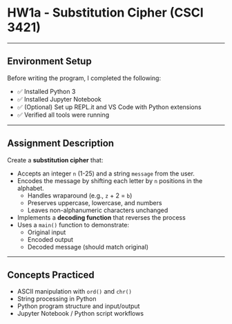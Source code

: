 #  HW1a - Substitution Cipher (CSCI 3421)
---

##  Environment Setup

Before writing the program, I completed the following:
- ✅ Installed Python 3
- ✅ Installed Jupyter Notebook
- ✅ (Optional) Set up REPL.it and VS Code with Python extensions
- ✅ Verified all tools were running

---

##  Assignment Description

Create a **substitution cipher** that:
- Accepts an integer `n` (1-25) and a string `message` from the user.
- Encodes the message by shifting each letter by `n` positions in the alphabet.
  - Handles wraparound (e.g., `z` + 2 = `b`)
  - Preserves uppercase, lowercase, and numbers
  - Leaves non-alphanumeric characters unchanged
- Implements a **decoding function** that reverses the process
- Uses a `main()` function to demonstrate:
  - Original input
  - Encoded output
  - Decoded message (should match original)

---
##  Concepts Practiced

- ASCII manipulation with `ord()` and `chr()`
- String processing in Python
- Python program structure and input/output
- Jupyter Notebook / Python script workflows

